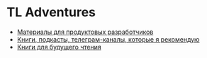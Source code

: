 # TL Adventures

* [Материалы для продуктовых разработчиков](https://github.com/Keane81/techlead-adventures/blob/main/recommend_for_devs.md)
* [Книги, подкасты, телеграм-каналы, которые я рекомендую](https://github.com/Keane81/techlead-adventures/blob/main/recommend.md)
* [Книги для будущего чтения](https://github.com/Keane81/techlead-adventures/blob/main/books_to_read.md)
